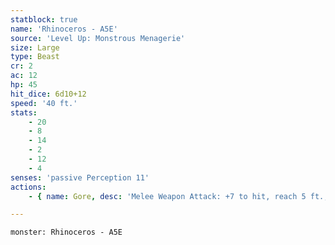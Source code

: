 ```yaml
---
statblock: true
name: 'Rhinoceros - A5E'
source: 'Level Up: Monstrous Menagerie'
size: Large
type: Beast
cr: 2
ac: 12
hp: 45
hit_dice: 6d10+12
speed: '40 ft.'
stats:
    - 20
    - 8
    - 14
    - 2
    - 12
    - 4
senses: 'passive Perception 11'
actions:
    - { name: Gore, desc: 'Melee Weapon Attack: +7 to hit, reach 5 ft., one target. Hit: 14 (2d8+5) bludgeoning damage. If the rhinoceros moves at least 20 feet straight towards the target before the attack, the attack deals an extra 4 (1d8) bludgeoning damage and the target makes a DC 15 Strength saving throw, falling prone on a failure.' }

---
```

```statblock
monster: Rhinoceros - A5E
```
